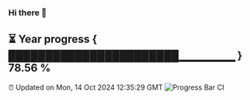 ### Hi there 👋
⏳ Year progress { ███████████████████████▁▁▁▁▁▁▁ } 78.56 %
---
⏰ Updated on Mon, 14 Oct 2024 12:35:29 GMT
![Progress Bar CI](https://github.com/liununu/liununu/workflows/Progress%20Bar%20CI/badge.svg)
